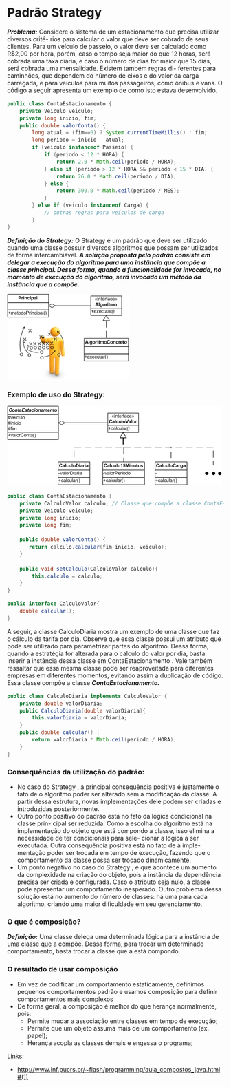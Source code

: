 # Padrão Strategy

***Problema:*** Considere o sistema de um estacionamento que precisa utilizar diversos crité-
rios para calcular o valor que deve ser cobrado de seus clientes. Para um veículo
de passeio, o valor deve ser calculado como R$2,00 por hora, porém, caso o tempo
seja maior do que 12 horas, será cobrada uma taxa diária, e caso o número de dias
for maior que 15 dias, será cobrada uma mensalidade. Existem também regras di-
ferentes para caminhões, que dependem do número de eixos e do valor da carga
carregada, e para veículos para muitos passageiros, como ônibus e vans. O código a
seguir apresenta um exemplo de como isto estava desenvolvido.

```java
public class ContaEstacionamento {
    private Veiculo veiculo;
    private long inicio, fim;
    public double valorConta() {
        long atual = (fim==0) ? System.currentTimeMillis() : fim;
        long periodo = inicio - atual;
        if (veiculo instanceof Passeio) {
            if (periodo < 12 * HORA) {
                return 2.0 * Math.ceil(periodo / HORA);
            } else if (periodo > 12 * HORA && periodo < 15 * DIA) {
                return 26.0 * Math.ceil(periodo / DIA);
            } else {
                return 300.0 * Math.ceil(periodo / MES);
            }
        } else if (veiculo instanceof Carga) {
            // outras regras para veículos de carga
        }
}
```


***Definição do Strategy:*** O Strategy é um padrão que deve ser utilizado quando uma classe possuir
diversos algoritmos que possam ser utilizados de forma intercambiável. ***A solução
proposta pelo padrão consiste em delegar a execução do algoritmo para uma instância que compõe a classe principal.
Dessa forma, quando a funcionalidade for invocada, no momento de execução do algoritmo, será invocado um 
método da instância que a compõe.*** 

![Strategy-Basic](../IMAGES/strategy2.png)


### Exemplo de uso do Strategy:

![Teste](../IMAGES/strategy.png)

```java
public class ContaEstacionamento {
    private CalculoValor calculo; // Classe que compõe a classe ContaEstacionamento
    private Veiculo veiculo;
    private long inicio;
    private long fim;
    
    public double valorConta() {
       return calculo.calcular(fim-inicio, veiculo);
    }

    public void setCalculo(CalculoValor calculo){
        this.calculo = calculo;
    }
}
```
```java
public interface CalculoValor{
    double calcular();
}
```
A seguir, a classe CalculoDiaria mostra um exemplo de uma classe que faz
o cálculo da tarifa por dia. Observe que essa classe possui um atributo que pode ser
utilizado para parametrizar partes do algoritmo. Dessa forma, quando a estratégia
for alterada para o calculo do valor por dia, basta inserir a instância dessa classe em ContaEstacionamento . Vale também ressaltar que essa mesma classe pode ser
reaproveitada para diferentes empresas em diferentes momentos, evitando assim a
duplicação de código. Essa classe compõe a classe ***ContaEstacionamento.***

```java
public class CalculoDiaria implements CalculoValor {
    private double valorDiaria;
    public CalculoDiaria(double valorDiaria){
        this.valorDiaria = valorDiaria;
    }
    public double calcular() {
        return valorDiaria * Math.ceil(periodo / HORA);
    }
}
```

### Consequências da utilização do padrão:

- No caso do Strategy , a principal consequência positiva é
justamente o fato de o algoritmo poder ser alterado sem a modificação da classe. A
partir dessa estrutura, novas implementações dele podem ser criadas e introduzidas
posteriormente.
- Outro ponto positivo do padrão está no fato da lógica condicional na classe prin-
cipal ser reduzida. Como a escolha do algoritmo está na implementação do objeto
que está compondo a classe, isso elimina a necessidade de ter condicionais para sele-
cionar a lógica a ser executada. Outra consequência positiva está no fato de a imple-
mentação poder ser trocada em tempo de execução, fazendo que o comportamento
da classe possa ser trocado dinamicamente.
- Um ponto negativo no caso do Strategy , é que acontece um aumento da complexidade na criação do objeto,
pois a instância da dependência precisa ser criada e configurada. Caso o atributo
seja nulo, a classe pode apresentar um comportamento inesperado. Outro problema
dessa solução está no aumento do número de classes: há uma para cada algoritmo,
criando uma maior dificuldade em seu gerenciamento.


### O que é composição?

***Definição:*** Uma classe  delega uma determinada lógica para a instância de uma
classe que a compõe. Dessa forma, para trocar um determinado comportamento, 
basta trocar a classe que a está compondo.
           
### O resultado de usar composição

- Em vez de codificar um comportamento estaticamente, definimos pequenos comportamentos padrão e usamos composição para definir comportamentos mais complexos
- De forma geral, a composição é melhor do que herança normalmente, pois:
  - Permite mudar a associação entre classes em tempo de execução;
  - Permite que um objeto assuma mais de um comportamento (ex. papel);
  - Herança acopla as classes demais e engessa o programa;

Links: 

- http://www.inf.pucrs.br/~flash/programming/aula_compostos_java.html#(1)
           

